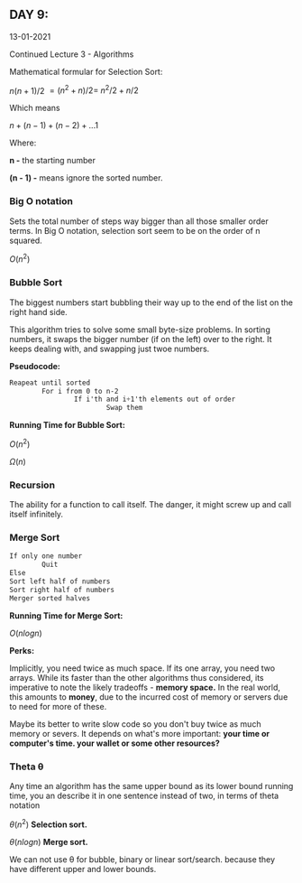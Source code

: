 ## DAY 9:

13-01-2021

Continued Lecture 3 - Algorithms

Mathematical formular for Selection Sort:

$n(n+1)/2$   $=(n^2+n)/2 =$  $n^2/2 +n/2$

Which means

$n+(n-1)+(n-2)+...1$

Where:

**n -** the starting number

**(n - 1) -** means ignore the sorted number.

### Big O notation

Sets the total number of steps way bigger than all those smaller order terms. In Big O notation, selection sort seem to be on the order of n squared.

$O(n^2)$

### Bubble Sort

The biggest numbers start bubbling their way up to the end of the list on the right hand side.

This algorithm tries to solve some small byte-size problems. In sorting numbers, it swaps the bigger number (if on the left) over to the right. It keeps dealing with, and swapping just twoe numbers.

**Pseudocode:**

```css
Reapeat until sorted
		For i from 0 to n-2
				If i'th and i+1'th elements out of order
						Swap them
```

**Running Time for Bubble Sort:**

$O(n^2)$

$Ω(n)$

### Recursion

The ability for a function to call itself. The danger, it might screw up and call itself infinitely.

### Merge Sort

```css
If only one number
		Quit
Else
Sort left half of numbers
Sort right half of numbers
Merger sorted halves
```

**Running Time for Merge Sort:**

$O(n log n)$

**Perks:**

Implicitly, you need twice as much space. If its one array, you need two arrays. While its faster than the other algorithms thus considered, its imperative to note the likely tradeoffs - **memory space.** In the real world, this amounts to **money**, due to the incurred cost of memory or servers due to need for more of these.

Maybe its better to write slow code so you don't buy twice as much memory or severs. It depends on what's more important: **your time or computer's time. your wallet or some other resources?** 

### Theta θ

Any time an algorithm has the same upper bound as its lower bound running time, you an describe it in one sentence instead of two, in terms of theta notation

$θ(n^2)$ **Selection sort.**

$θ(n logn)$ **Merge sort.**

We can not use θ for bubble, binary or linear sort/search. because they have different upper and lower bounds.
